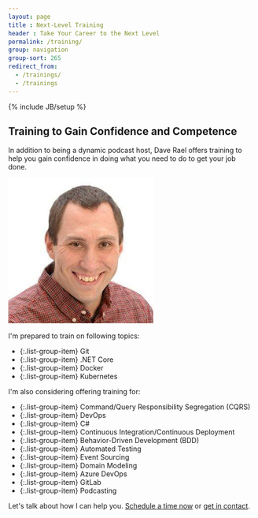 ```yaml
---
layout: page
title : Next-Level Training
header : Take Your Career to the Next Level
permalink: /training/
group: navigation
group-sort: 265
redirect_from:
  - /trainings/
  - /trainings
---
```

{% include JB/setup %}

## Training to Gain Confidence and Competence

In addition to being a dynamic podcast host, Dave Rael offers training to help you gain confidence in doing what you need to do to get your job done.

<img class="img guest" src="/assets/images/DaveRael.jpg" />

I'm prepared to train on following topics:

* {:.list-group-item} Git
* {:.list-group-item} .NET Core
* {:.list-group-item} Docker
* {:.list-group-item} Kubernetes

I'm also considering offering training for:

* {:.list-group-item} Command/Query Responsibility Segregation (CQRS)
* {:.list-group-item} DevOps
* {:.list-group-item} C#
* {:.list-group-item} Continuous Integration/Continuous Deployment
* {:.list-group-item} Behavior-Driven Development (BDD)
* {:.list-group-item} Automated Testing
* {:.list-group-item} Event Sourcing
* {:.list-group-item} Domain Modeling
* {:.list-group-item} Azure DevOps
* {:.list-group-item} GitLab
* {:.list-group-item} Podcasting

Let's talk about how I can help you. [Schedule a time now](https://calendly.com/dave-rael/training-conversation) or [get in contact](mailto:dave@developeronfire.com).
